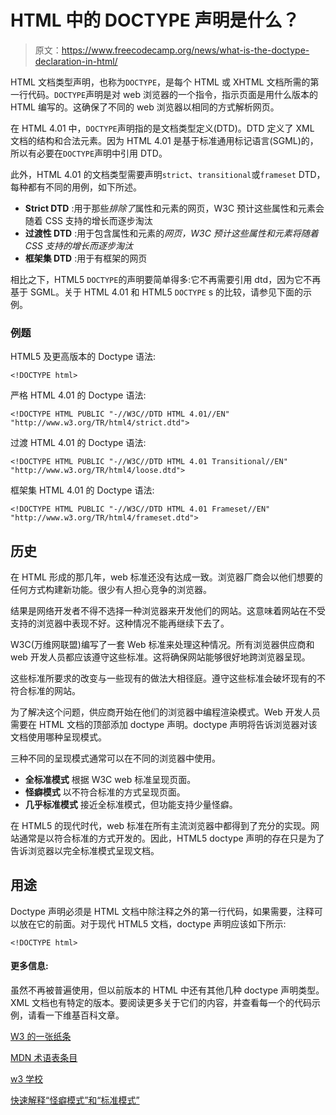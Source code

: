 # HTML 中的 DOCTYPE 声明是什么？

> 原文：<https://www.freecodecamp.org/news/what-is-the-doctype-declaration-in-html/>

HTML 文档类型声明，也称为`DOCTYPE`，是每个 HTML 或 XHTML 文档所需的第一行代码。`DOCTYPE`声明是对 web 浏览器的一个指令，指示页面是用什么版本的 HTML 编写的。这确保了不同的 web 浏览器以相同的方式解析网页。

在 HTML 4.01 中，`DOCTYPE`声明指的是文档类型定义(DTD)。DTD 定义了 XML 文档的结构和合法元素。因为 HTML 4.01 是基于标准通用标记语言(SGML)的，所以有必要在`DOCTYPE`声明中引用 DTD。

此外，HTML 4.01 的文档类型需要声明`strict`、`transitional`或`frameset` DTD，每种都有不同的用例，如下所述。

*   ****Strict DTD**** :用于那些*排除了*属性和元素的网页，W3C 预计这些属性和元素会随着 CSS 支持的增长而逐步淘汰
*   ****过渡性 DTD**** :用于包含属性和元素的*网页，W3C 预计这些属性和元素将随着 CSS 支持的增长而逐步淘汰*
*   ****框架集 DTD**** :用于有框架的网页

相比之下，HTML5 `DOCTYPE`的声明要简单得多:它不再需要引用 dtd，因为它不再基于 SGML。关于 HTML 4.01 和 HTML5 `DOCTYPE` s 的比较，请参见下面的示例。

### **例题**

HTML5 及更高版本的 Doctype 语法:

```
<!DOCTYPE html>
```

严格 HTML 4.01 的 Doctype 语法:

```
<!DOCTYPE HTML PUBLIC "-//W3C//DTD HTML 4.01//EN" "http://www.w3.org/TR/html4/strict.dtd">
```

过渡 HTML 4.01 的 Doctype 语法:

```
<!DOCTYPE HTML PUBLIC "-//W3C//DTD HTML 4.01 Transitional//EN" "http://www.w3.org/TR/html4/loose.dtd">
```

框架集 HTML 4.01 的 Doctype 语法:

```
<!DOCTYPE HTML PUBLIC "-//W3C//DTD HTML 4.01 Frameset//EN" "http://www.w3.org/TR/html4/frameset.dtd">
```

## **历史**

在 HTML 形成的那几年，web 标准还没有达成一致。浏览器厂商会以他们想要的任何方式构建新功能。很少有人担心竞争的浏览器。

结果是网络开发者不得不选择一种浏览器来开发他们的网站。这意味着网站在不受支持的浏览器中表现不好。这种情况不能再继续下去了。

W3C(万维网联盟)编写了一套 Web 标准来处理这种情况。所有浏览器供应商和 web 开发人员都应该遵守这些标准。这将确保网站能够很好地跨浏览器呈现。

这些标准所要求的改变与一些现有的做法大相径庭。遵守这些标准会破坏现有的不符合标准的网站。

为了解决这个问题，供应商开始在他们的浏览器中编程渲染模式。Web 开发人员需要在 HTML 文档的顶部添加 doctype 声明。doctype 声明将告诉浏览器对该文档使用哪种呈现模式。

三种不同的呈现模式通常可以在不同的浏览器中使用。

*   ****全标准模式**** 根据 W3C web 标准呈现页面。
*   ****怪癖模式**** 以不符合标准的方式呈现页面。
*   ****几乎标准模式**** 接近全标准模式，但功能支持少量怪癖。

在 HTML5 的现代时代，web 标准在所有主流浏览器中都得到了充分的实现。网站通常是以符合标准的方式开发的。因此，HTML5 doctype 声明的存在只是为了告诉浏览器以完全标准模式呈现文档。

## **用途**

Doctype 声明必须是 HTML 文档中除注释之外的第一行代码，如果需要，注释可以放在它的前面。对于现代 HTML5 文档，doctype 声明应该如下所示:

`<!DOCTYPE html>`

#### **更多信息:**

虽然不再被普遍使用，但以前版本的 HTML 中还有其他几种 doctype 声明类型。XML 文档也有特定的版本。要阅读更多关于它们的内容，并查看每一个的代码示例，请看一下维基百科文章。

[W3 的一张纸条](https://www.w3.org/QA/Tips/Doctype)

[MDN 术语表条目](https://developer.mozilla.org/en-US/docs/Glossary/Doctype)

[w3 学校](https://www.w3schools.com/tags/tag_doctype.asp)

[快速解释“怪癖模式”和“标准模式”](https://developer.mozilla.org/en-US/docs/Quirks_Mode_and_Standards_Mode)